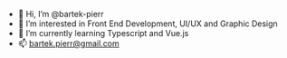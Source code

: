 - 👋 Hi, I’m @bartek-pierr
- 👀 I’m interested in Front End Development, UI/UX and Graphic Design
- 🌱 I’m currently learning Typescript and Vue.js
- 📫 bartek.pierr@gmail.com
